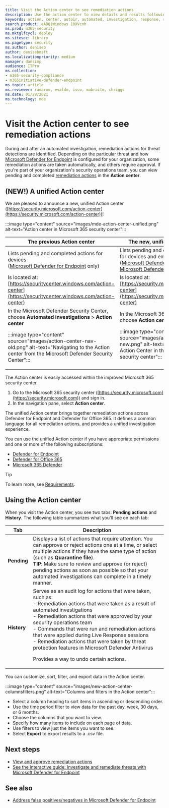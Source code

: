 ```yaml
---
title: Visit the Action center to see remediation actions
description: Use the action center to view details and results following an automated investigation
keywords: action, center, autoir, automated, investigation, response, remediation
search.product: eADQiWindows 10XVcnh
ms.prod: m365-security
ms.mktglfcycl: deploy
ms.sitesec: library
ms.pagetype: security
ms.author: deniseb
author: denisebmsft
ms.localizationpriority: medium
manager: dansimp
audience: ITPro
ms.collection: 
- m365-security-compliance
- m365initiative-defender-endpoint
ms.topic: article
ms.reviewer: ramarom, evaldm, isco, mabraitm, chriggs
ms.date: 01/28/2021
ms.technology: mde
---
```


# Visit the Action center to see remediation actions

During and after an automated investigation, remediation actions for threat detections are identified. Depending on the particular threat and how [Microsoft Defender for Endpoint](https://docs.microsoft.com/windows/security/threat-protection) is configured for your organization, some remediation actions are taken automatically, and others require approval. If you're part of your organization's security operations team, you can view pending and completed [remediation actions](manage-auto-investigation.md#remediation-actions) in the **Action center**. 

## (NEW!) A unified Action center

We are pleased to announce a new, unified Action center ([https://security.microsoft.com/action-center](https://security.microsoft.com/action-center))!

:::image type="content" source="images/mde-action-center-unified.png" alt-text="Action center in Microsoft 365 security center":::

|The previous Action center  |The new, unified Action center  |
|---------|---------|
|Lists pending and completed actions for devices <br/> ([Microsoft Defender for Endpoint](microsoft-defender-advanced-threat-protection.md) only)  |Lists pending and completed actions for devices and email in one location <br/>([Microsoft Defender for Endpoint](microsoft-defender-advanced-threat-protection.md) plus [Microsoft Defender for Office 365](https://docs.microsoft.com/microsoft-365/security/office-365-security/office-365-atp)) |
|Is located at:<br/>[https://securitycenter.windows.com/action-center](https://securitycenter.windows.com/action-center)     |Is located at:<br/>[https://security.microsoft.com/action-center](https://security.microsoft.com/action-center)         |
| In the Microsoft Defender Security Center, choose **Automated investigations** > **Action center** <p>:::image type="content" source="images/action-center-nav-old.png" alt-text="Navigating to the Action center from the Microsoft Defender Security Center"::: | In the Microsoft 365 security center, choose **Action center** <p>:::image type="content" source="images/action-center-nav-new.png" alt-text="Navigating to the Action Center in the Microsoft 365 security center"::: |

The Action center is easily accessed within the improved Microsoft 365 security center.
1. Go to the Microsoft 365 security center ([https://security.microsoft.com](https://security.microsoft.com)) and sign in.
2. In the navigation pane, select **Action center**. 

The unified Action center brings together remediation actions across Defender for Endpoint and Defender for Office 365. It defines a common language for all remediation actions, and provides a unified investigation experience. 

You can use the unified Action center if you have appropriate permissions and one or more of the following subscriptions:
- [Defender for Endpoint](microsoft-defender-advanced-threat-protection.md)
- [Defender for Office 365](https://docs.microsoft.com/microsoft-365/security/office-365-security/office-365-atp)
- [Microsoft 365 Defender](https://docs.microsoft.com/microsoft-365/security/mtp/microsoft-threat-protection) 

> [!TIP]
> To learn more, see [Requirements](https://docs.microsoft.com/microsoft-365/security/mtp/prerequisites).

## Using the Action center

When you visit the Action center, you see two tabs: **Pending actions** and **History**. The following table summarizes what you'll see on each tab:

|Tab  |Description  |
|---------|---------|
|**Pending**     | Displays a list of actions that require attention. You can approve or reject actions one at a time, or select multiple actions if they have the same type of action (such as **Quarantine file**). <br/>**TIP**: Make sure to review and approve (or reject) pending actions as soon as possible so that your automated investigations can complete in a timely manner. |
|**History**     | Serves as an audit log for actions that were taken, such as: <br/>- Remediation actions that were taken as a result of automated investigations <br>- Remediation actions that were approved by your security operations team  <br/>- Commands that were run and remediation actions that were applied during Live Response sessions  <br/>- Remediation actions that were taken by threat protection features in Microsoft Defender Antivirus  <p>Provides a way to undo certain actions.       |

You can customize, sort, filter, and export data in the Action center.

:::image type="content" source="images/new-action-center-columnsfilters.png" alt-text="Columns and filters in the Action center":::

- Select a column heading to sort items in ascending or descending order.
- Use the time period filter to view data for the past day, week, 30 days, or 6 months.
- Choose the columns that you want to view.
- Specify how many items to include on each page of data.
- Use filters to view just the items you want to see.
- Select **Export** to export results to a .csv file. 

## Next steps

- [View and approve remediation actions](manage-auto-investigation.md)
- [See the interactive guide: Investigate and remediate threats with Microsoft Defender for Endpoint](https://aka.ms/MDATP-IR-Interactive-Guide)
 
## See also

- [Address false positives/negatives in Microsoft Defender for Endpoint](defender-endpoint-false-positives-negatives.md)